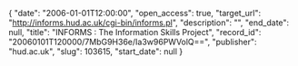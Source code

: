 {
  "date": "2006-01-01T12:00:00", 
  "open_access": true, 
  "target_url": "http://informs.hud.ac.uk/cgi-bin/informs.pl", 
  "description": "", 
  "end_date": null, 
  "title": "INFORMS : The Information Skills Project", 
  "record_id": "20060101T120000/7MbG9H36e/Ia3w96PWVolQ==", 
  "publisher": "hud.ac.uk", 
  "slug": 103615, 
  "start_date": null
}

